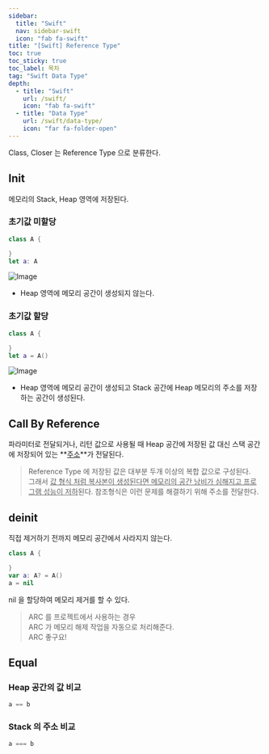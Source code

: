 ```yaml
---
sidebar:
  title: "Swift"
  nav: sidebar-swift
  icon: "fab fa-swift"
title: "[Swift] Reference Type"
toc: true
toc_sticky: true
toc_label: 목차
tag: "Swift Data Type"
depth: 
  - title: "Swift"
    url: /swift/
    icon: "fab fa-swift"
  - title: "Data Type"
    url: /swift/data-type/
    icon: "far fa-folder-open"
---
```

Class, Closer 는 Reference Type 으로 분류한다.

## Init
메모리의 Stack, Heap 영역에 저장된다.

### 초기값 미할당
```swift
class A {

}
let a: A
```

![Image](https://drive.google.com/uc?export=view&id=1-kMxFKHNr3qUE8h0jQKG7_e9Qxs4Q0gP)

* Heap 영역에 메모리 공간이 생성되지 않는다.

### 초기값 할당
```swift
class A {

}
let a = A()
```

![Image](https://drive.google.com/uc?export=view&id=1A3gO1Z6-MQjwOe8jfCBp0FV_wg8TJCP2)

* Heap 영역에 메모리 공간이 생성되고 Stack 공간에 Heap 메모리의 주소를 저장하는 공간이 생성된다.
    
## Call By Reference
파라미터로 전달되거나, 리턴 값으로 사용될 때 Heap 공간에 저장된 값 대신 스택 공간에 저장되어 있는 **<u>주소</u>**가 전달된다.

>Reference Type 에 저장된 값은 대부분 두개 이상의 복합 값으로 구성된다.<br/>그래서 <u>값 형식 처럼 복사본이 생성된다면 메모리의 공간 낭비가 심해지고 프로그램 성능이 저하</u>된다. 참조형식은 이런 문제를 해결하기 위해 주소를 전달한다.

## deinit
직접 제거하기 전까지 메모리 공간에서 사라지지 않는다. 
```swift
class A {

}
var a: A? = A()
a = nil
```
nil 을 할당하여 메모리 제거를 할 수 있다.
> ARC 를 프로젝트에서 사용하는 경우<br/>ARC 가 메모리 해제 작업을 자동으로 처리해준다.<br/>ARC 좋구요!

## Equal
### Heap 공간의 값 비교
```swift
a == b
```
### Stack 의 주소 비교
```swift
a === b
```
